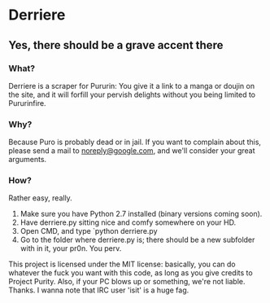 # Derriere
## Yes, there should be a grave accent there


### What?
Derriere is a scraper for Pururin: You give it a link to a manga or doujin on the site, and it will forfill your pervish delights without you being limited to Pururinfire.


### Why?
Because Puro is probably dead or in jail. If you want to complain about this, please send a mail to noreply@google.com, and we'll consider your great arguments.


### How?
Rather easy, really. 

1. Make sure you have Python 2.7 installed (binary versions coming soon).
2. Have derriere.py sitting nice and comfy somewhere on your HD.
3. Open CMD, and type `python derriere.py <url of first page of doujin> <number of pages the doujin has>
4. Go to the folder where derriere.py is; there should be a new subfolder with in it, your pr0n. You perv.


This project is licensed under the MIT license: basically, you can do whatever the fuck you want with this code, as long as you give credits to Project Purity. Also, if your PC blows up or something, we're not liable. Thanks.
I wanna note that IRC user 'isit' is a huge fag.
